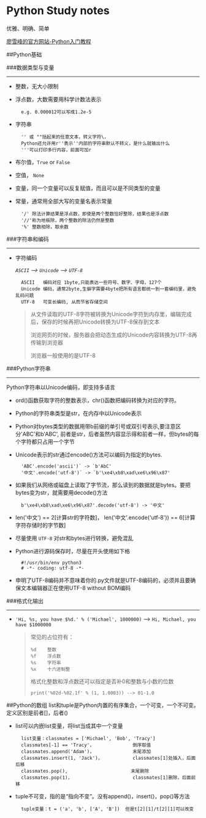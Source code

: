 Python Study notes
==================
优雅、明确、简单

[廖雪峰的官方网站-Python入门教程][1]

##Python基础

###数据类型与变量

---

* 整数，无大小限制
* 浮点数，大数需要用科学计数法表示
		
		e.g. 0.000012可以写成1.2e-5
* 字符串

		'' 或 ""括起来的任意文本，转义字符\，
		Python还允许用r''表示''内部的字符串默认不转义，是什么就输出什么
		'''可以打印多行内容，前面可加r
* 布尔值，`True` or `False`
* 空值， `None`
* 变量，同一个变量可以反复赋值，而且可以是不同类型的变量
* 常量，通常用全部大写的变量名表示常量

		'/' 除法计算结果是浮点数，即使是两个整数恰好整除，结果也是浮点数
		'//'称为地板除，两个整数的除法仍然是整数
		'%' 整数相除，取余数

###字符串和编码

---

* 字符编码

	*`ASCII` --> `Unicode` --> `UTF-8`*

		ASCII   编码对应 1byte,只能表达一些符号、数字、字母，127个
		Unicode 编码，通常2byte,生僻字需要4byte把所有语言都统一到一套编码里，避免乱码问题
		UTF-8   可变长编码, 从而节省存储空间
	>从文件读取的UTF-8字符被转换为Unicode字符到内存里，编辑完成后，保存的时候再把Unicode转换为UTF-8保存到文本
	>
	>浏览网页的时候，服务器会把动态生成的Unicode内容转换为UTF-8再传输到浏览器
	>
	>浏览器一般使用的是UTF-8

###Python字符串

---

Python字符串以Unicode编码，即支持多语言

- ord()函数获取字符的整数表示，chr()函数把编码转换为对应的字符。

- Python的字符串类型是str，在内存中以Unicode表示

- Python对bytes类型的数据用带b前缀的单引号或双引号表示,要注意区分'ABC'和b'ABC',
  前者是str，后者虽然内容显示得和前者一样，但bytes的每个字符都只占用一个字节

- Unicode表示的str通过encode()方法可以编码为指定的bytes.

		'ABC'.encode('ascii')` -> `b'AbC'
		'中文'.encode('utf-8')` -> `b'\xe4\xb8\xad\xe6\x96\x87'


- 如果我们从网络或磁盘上读取了字节流，那么读到的数据就是bytes。要把bytes变为str，就需要用decode()方法

		b'\xe4\xb8\xad\xe6\x96\x87'.decode('utf-8') -> '中文'

- len('中文') == 2[计算str的字符数]， len('中文'.encode('utf-8')) == 6[计算字符存储时的字节数]
	
- 尽量使用 `UTF-8` 对str和bytes进行转换，避免混乱


- Python进行源码保存时，尽量在开头使用如下格

		#!/usr/bin/env python3
		# -*- coding: utf-8 -*-
- 申明了UTF-8编码并不意味着你的.py文件就是UTF-8编码的，必须并且要确保文本编辑器正在使用UTF-8 without BOM编码


###格式化输出

---
-  `'Hi, %s, you have $%d.' % ('Michael', 1000000)` --> `Hi, Michael, you have $1000000`

	>常见的占位符有：
	>
	>     %d	整数
	>     %f	浮点数
	>     %s	字符串
	>     %x	十六进制整
	>格式化整数和浮点数还可以指定是否补0和整数与小数的位数
	> 
	>     print('%02d-%02.1f' % (1, 1.0003)) --> 01-1.0

##Python的数组
list和tuple是Python内置的有序集合，一个可变，一个不可变。定义区别是前者[]，后者()

- list可以内嵌list变量，将list当成其中一个变量

		list变量：classmates = ['Michael', 'Bob', 'Tracy']
		classmates[-1] == 'Tracy'，				倒序取值
		classmates.append('Adam')，				末尾添加
		classmates.insert(1, 'Jack')，			classmates[1]处插入，后面后移
		classmates.pop(), 						末尾删除
		classmates.pop(1)，						classmates[1]删除，后面前移
		
- tuple不可变，指的是“指向不变”。没有append()，insert()，pop()等方法

		tuple变量：t = ('a', 'b', ['A', 'B'])	但是t[2][1]/t[2][1]可以改变

	
[1]: https://www.liaoxuefeng.com/wiki/0014316089557264a6b348958f449949df42a6d3a2e542c000 "廖雪峰的官方网站-Python教程"